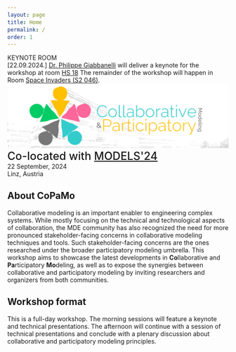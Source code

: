 ```yaml
---
layout: page
title: Home
permalink: /
order: 1
---
```


<div class="info">
    <div class="announcement-type">
        KEYNOTE ROOM
    </div>
    <div class="announcement-content">
        [22.09.2024.] <a href="https://giabbanelli.com/author/philippe-j.-giabbanelli/">Dr. Philippe Giabbanelli</a> will deliver a keynote for the workshop at room <a href="https://conf.researchr.org/room/models-2024/models-2024-venue-hs-18">HS 18</a>
        The remainder of the workshop will happen in Room <a href="https://conf.researchr.org/room/models-2024/models-2024-venue-ws---space-invaders">Space Invaders (S2 046)</a>.
    </div>
    <div class="announcement-date">
    </div>
</div>

<!--
<div class="info">
    <div class="announcement-type">
        LATEST NEWS
    </div>
    <div class="announcement-content">
        [06.08.2024.] Workshop dates are now final; we'll organize CoPaMo on Sunday, 22 September, 2024.
    </div>
    <div class="announcement-date">
    </div>
</div>


<div class="info">
    <div class="announcement-type">
        LATEST NEWS
    </div>
    <div class="announcement-content">
        [16.07.2024.] The submission deadline has passed. We will now review your submissions and notify you by August 7. The submission site remains open for a few more days.
    </div>
    <div class="announcement-date">
    </div>
</div>


<div class="important">
    <div class="announcement-type">
        IMPORTANT NEWS
    </div>
    <div class="announcement-content">
        [26.06.2024.] The submission deadline has been extended by 10 days to **July 15**. Details <a href="/dates" style="color:white;text-decoration:underline;">here</a>.
    </div>
    <div class="announcement-date">
    </div>
</div>
-->

<div>
    <img src="/assets/copamo-banner.png" alt="CoPaMo" class="center"><br />
</div>

<div style="font-size:25px;margin-bottom:0px;font-weight:500;">Co-located with <a href="http://www.modelsconference.org">MODELS'24</a></div>
22 September, 2024<br />
Linz, Austria<br/>

## About CoPaMo

Collaborative modeling is an important enabler to engineering complex systems. While mostly focusing on the technical and technological aspects of collaboration, the MDE community has also recognized the need for more pronounced stakeholder-facing concerns in collaborative modeling techniques and tools. Such stakeholder-facing concerns are the ones researched under the broader participatory modeling umbrella. This workshop aims to showcase the latest developments in **Co**llaborative and **Pa**rticipatory **Mo**deling, as well as to expose the synergies between collaborative and participatory modeling by inviting researchers and organizers from both communities.


## Workshop format
This is a full-day workshop. The morning sessions will feature a keynote and technical presentations. The afternoon will continue with a session of technical presentations and conclude with a plenary discussion about collaborative and participatory modeling principles.
